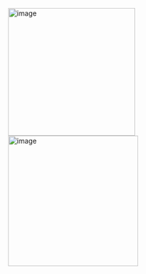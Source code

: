 <img width="260" alt="image" src="https://github.com/DanilaBaxBax/rock-paper-scissors/assets/11180645/f72a3017-a2db-4055-93c8-7cf5f31791d6">
<img width="266" alt="image" src="https://github.com/DanilaBaxBax/rock-paper-scissors/assets/11180645/6c868dcf-cb4b-4498-a246-dff251f5e2dc">

